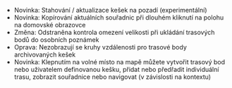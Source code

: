 - Novinka: Stahování / aktualizace kešek na pozadí (experimentální)
- Novinka: Kopírování aktuálních souřadnic při dlouhém kliknutí na polohu na domovské obrazovce
- Změna: Odstraněna kontrola omezení velikosti při ukládání trasových bodů do osobních poznámek
- Oprava: Nezobrazují se kruhy vzdálenosti pro trasové body archivovaných kešek
- Novinka: Klepnutím na volné místo na mapě můžete vytvořit trasový bod nebo uživatelem definovanou kešku, přidat nebo předřadit individuální trasu, zobrazit souřadnice nebo navigovat (v závislosti na kontextu)
